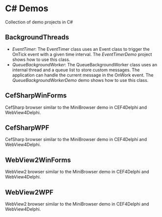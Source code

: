 # C# Demos
Collection of demo projects in C#

## BackgroundThreads
* _EventTimer_: The EventTimer class uses an Event class to trigger the OnTick event with a given time interval. The _EventTimerDemo_ project shows how to use this class.
* _QueueBackgroundWorker_: The QueueBackgroundWorker class uses an internal thread and a queue list to store custom messages. The application can handle the current message in the OnWork event. The _QueueBackgroundWorkerDemo_ demo shows how to use this class.

  
## CefSharpWinForms
CefSharp browser similar to the MiniBrowser demo in CEF4Delphi and WebView4Delphi.
  
## CefSharpWPF
CefSharp browser similar to the MiniBrowser demo in CEF4Delphi and WebView4Delphi.

## WebView2WinForms
WebView2 browser similar to the MiniBrowser demo in CEF4Delphi and WebView4Delphi.

## WebView2WPF
WebView2 browser similar to the MiniBrowser demo in CEF4Delphi and WebView4Delphi.